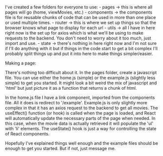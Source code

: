 I've created a few folders for everyone to use:
    - pages -> this is where all pages will go (home, viewMovies, etc.)
    - components -> the components file is for reusable chunks of code that can be used
        in more than one place or used multiple times.
    - router -> this is where we set up things so that the browser knows what page to display
        for each url
    - utils -> all I have in here right now is the set up for axios which is what we'll be using
        to make requests to the backend. You don't need to worry about it too much, just import
        and use.
    - state -> there's nothing in here right now and I'm not sure if I'll do anything with it but
        if things in the code start to get a bit complex I'll probably split things up and put it
        into here to make things simpler/easier.

Making a page:

There's nothing too difficult about it. In the pages folder, create a javascript file. You can
use either the home.js (simple) or the example.js (slightly less simple) to get you started. It
might look a bit weird the mix of javascript and 'html' but just picture it as a function that
returns a chunk of html.

In the home.js file I have a link component, imported from the components file. All it does is
redirect to '/example'. Example.js is only slightly more complex in that it has an axios 
request to the backend to get all movies. The useEffect() function (or hook) is called when 
the page is loaded, and React will automatically update the necessary parts of the page
when needed. In this case, when the movie data is actually retrieved it will populate the 'ul' 
with 'li' elements. The useState() hook is just a way for controlling the state of React 
components.

Hopefully I've explained things well enough and the example files should be enough to get you
started. But if not, just message me.